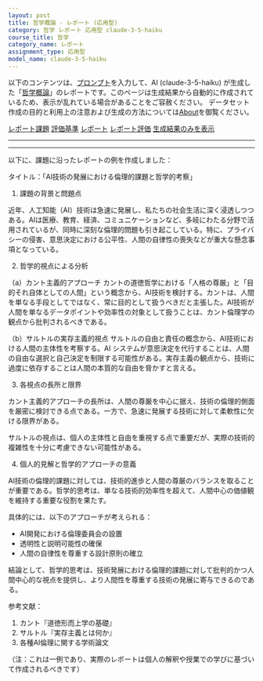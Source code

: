 ```yaml
---
layout: post
title: 哲学概論 - レポート (応用型)
category: 哲学 レポート 応用型 claude-3-5-haiku
course_title: 哲学
category_name: レポート
assignment_type: 応用型
model_name: claude-3-5-haiku
---
```


以下のコンテンツは、[プロンプト](https://github.com/takedatoshiyuki/synthetic_assignments/tree/main/generated/哲学/claude-3-5-haiku/prompt_レポート-応用型.md)を入力して、AI (claude-3-5-haiku) が生成した「[哲学概論](/contents/哲学/)」のレポートです。このページは生成結果から自動的に作成されているため、表示が乱れている場合があることをご容赦ください。
データセット作成の目的と利用上の注意および生成の方法については[About](/About)を御覧ください。

[レポート課題](../レポート課題-応用型)
[評価基準](../評価基準-応用型)
[レポート](../レポート-応用型)
[レポート評価](../レポート評価-応用型)
[生成結果のみを表示](https://github.com/takedatoshiyuki/synthetic_assignments/tree/main/generated/哲学/claude-3-5-haiku/レポート-応用型.md)
  

***
***
  
以下に、課題に沿ったレポートの例を作成しました：

タイトル：「AI技術の発展における倫理的課題と哲学的考察」

1. 課題の背景と問題点

近年、人工知能（AI）技術は急速に発展し、私たちの社会生活に深く浸透しつつある。AIは医療、教育、経済、コミュニケーションなど、多岐にわたる分野で活用されているが、同時に深刻な倫理的問題も引き起こしている。特に、プライバシーの侵害、意思決定における公平性、人間の自律性の喪失などが重大な懸念事項となっている。

2. 哲学的視点による分析

（a）カント主義的アプローチ
カントの道徳哲学における「人格の尊厳」と「目的それ自体としての人間」という概念から、AI技術を検討する。カントは、人間を単なる手段としてではなく、常に目的として扱うべきだと主張した。AI技術が人間を単なるデータポイントや効率性の対象として扱うことは、カント倫理学の観点から批判されるべきである。

（b）サルトルの実存主義的視点
サルトルの自由と責任の概念から、AI技術における人間の主体性を考察する。AI システムが意思決定を代行することは、人間の自由な選択と自己決定を制限する可能性がある。実存主義の観点から、技術に過度に依存することは人間の本質的な自由を脅かすと言える。

3. 各視点の長所と限界

カント主義的アプローチの長所は、人間の尊厳を中心に据え、技術の倫理的側面を厳密に検討できる点である。一方で、急速に発展する技術に対して柔軟性に欠ける限界がある。

サルトルの視点は、個人の主体性と自由を重視する点で重要だが、実際の技術的複雑性を十分に考慮できない可能性がある。

4. 個人的見解と哲学的アプローチの意義

AI技術の倫理的課題に対しては、技術的進歩と人間の尊厳のバランスを取ることが重要である。哲学的思考は、単なる技術的効率性を超えて、人間中心の価値観を維持する重要な役割を果たす。

具体的には、以下のアプローチが考えられる：
- AI開発における倫理委員会の設置
- 透明性と説明可能性の確保
- 人間の自律性を尊重する設計原則の確立

結論として、哲学的思考は、技術発展における倫理的課題に対して批判的かつ人間中心的な視点を提供し、より人間性を尊重する技術の発展に寄与できるのである。

参考文献：
1. カント『道徳形而上学の基礎』
2. サルトル『実存主義とは何か』
3. 各種AI倫理に関する学術論文

（注：これは一例であり、実際のレポートは個人の解釈や授業での学びに基づいて作成されるべきです）
